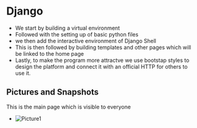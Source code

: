 # Django
- We start by building a virtual environment
- Followed with the setting up of basic python files
- we then add the interactive environment of Django Shell
- This is then followed by building templates and other pages which will be linked to the home page
- Lastly, to make the program more attractve we use bootstap styles to design the platform and connect it with an official HTTP for others to use it.
## Pictures and Snapshots
This is the main page which is visible to everyone
- ![Picture1](https://user-images.githubusercontent.com/73070448/143721395-43a7dcf5-209a-4cc6-9c75-9330e73654ae.png)

